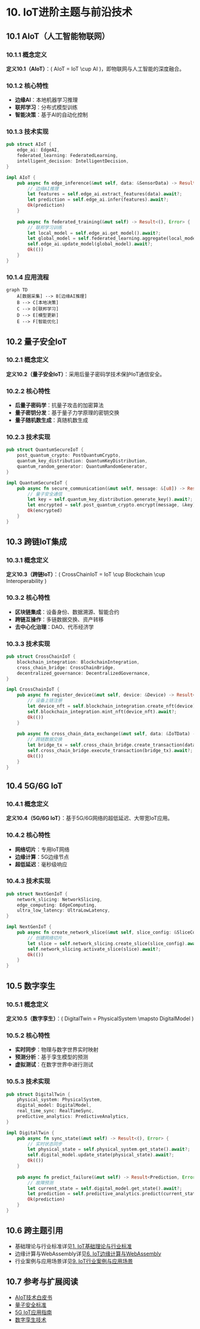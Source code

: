 # 10. IoT进阶主题与前沿技术

## 10.1 AIoT（人工智能物联网）

### 10.1.1 概念定义

**定义10.1（AIoT）**：\( AIoT = IoT \cup AI \)，即物联网与人工智能的深度融合。

### 10.1.2 核心特性

- **边缘AI**：本地机器学习推理
- **联邦学习**：分布式模型训练
- **智能决策**：基于AI的自动化控制

### 10.1.3 技术实现

```rust
pub struct AIoT {
    edge_ai: EdgeAI,
    federated_learning: FederatedLearning,
    intelligent_decision: IntelligentDecision,
}

impl AIoT {
    pub async fn edge_inference(&mut self, data: &SensorData) -> Result<AIResult, Error> {
        // 边缘AI推理
        let features = self.edge_ai.extract_features(data).await?;
        let prediction = self.edge_ai.infer(features).await?;
        Ok(prediction)
    }
    
    pub async fn federated_training(&mut self) -> Result<(), Error> {
        // 联邦学习训练
        let local_model = self.edge_ai.get_model().await?;
        let global_model = self.federated_learning.aggregate(local_model).await?;
        self.edge_ai.update_model(global_model).await?;
        Ok(())
    }
}
```

### 10.1.4 应用流程

```mermaid
graph TD
    A[数据采集] --> B[边缘AI推理]
    B --> C[本地决策]
    C --> D[联邦学习]
    D --> E[模型更新]
    E --> F[智能优化]
```

## 10.2 量子安全IoT

### 10.2.1 概念定义

**定义10.2（量子安全IoT）**：采用后量子密码学技术保护IoT通信安全。

### 10.2.2 核心特性

- **后量子密码学**：抗量子攻击的加密算法
- **量子密钥分发**：基于量子力学原理的密钥交换
- **量子随机数生成**：真随机数生成

### 10.2.3 技术实现

```rust
pub struct QuantumSecureIoT {
    post_quantum_crypto: PostQuantumCrypto,
    quantum_key_distribution: QuantumKeyDistribution,
    quantum_random_generator: QuantumRandomGenerator,
}

impl QuantumSecureIoT {
    pub async fn secure_communication(&mut self, message: &[u8]) -> Result<Vec<u8>, Error> {
        // 量子安全通信
        let key = self.quantum_key_distribution.generate_key().await?;
        let encrypted = self.post_quantum_crypto.encrypt(message, &key).await?;
        Ok(encrypted)
    }
}
```

## 10.3 跨链IoT集成

### 10.3.1 概念定义

**定义10.3（跨链IoT）**：\( CrossChainIoT = IoT \cup Blockchain \cup Interoperability \)

### 10.3.2 核心特性

- **区块链集成**：设备身份、数据溯源、智能合约
- **跨链互操作**：多链数据交换、资产转移
- **去中心化治理**：DAO、代币经济学

### 10.3.3 技术实现

```rust
pub struct CrossChainIoT {
    blockchain_integration: BlockchainIntegration,
    cross_chain_bridge: CrossChainBridge,
    decentralized_governance: DecentralizedGovernance,
}

impl CrossChainIoT {
    pub async fn register_device(&mut self, device: &Device) -> Result<(), Error> {
        // 设备上链注册
        let device_nft = self.blockchain_integration.create_nft(device).await?;
        self.blockchain_integration.mint_nft(device_nft).await?;
        Ok(())
    }
    
    pub async fn cross_chain_data_exchange(&mut self, data: &IoTData) -> Result<(), Error> {
        // 跨链数据交换
        let bridge_tx = self.cross_chain_bridge.create_transaction(data).await?;
        self.cross_chain_bridge.execute_transaction(bridge_tx).await?;
        Ok(())
    }
}
```

## 10.4 5G/6G IoT

### 10.4.1 概念定义

**定义10.4（5G/6G IoT）**：基于5G/6G网络的超低延迟、大带宽IoT应用。

### 10.4.2 核心特性

- **网络切片**：专用IoT网络
- **边缘计算**：5G边缘节点
- **超低延迟**：毫秒级响应

### 10.4.3 技术实现

```rust
pub struct NextGenIoT {
    network_slicing: NetworkSlicing,
    edge_computing: EdgeComputing,
    ultra_low_latency: UltraLowLatency,
}

impl NextGenIoT {
    pub async fn create_network_slice(&mut self, slice_config: &SliceConfig) -> Result<(), Error> {
        // 创建网络切片
        let slice = self.network_slicing.create_slice(slice_config).await?;
        self.network_slicing.activate_slice(slice).await?;
        Ok(())
    }
}
```

## 10.5 数字孪生

### 10.5.1 概念定义

**定义10.5（数字孪生）**：\( DigitalTwin = PhysicalSystem \mapsto DigitalModel \)

### 10.5.2 核心特性

- **实时同步**：物理与数字世界实时映射
- **预测分析**：基于孪生模型的预测
- **虚拟测试**：在数字世界中进行测试

### 10.5.3 技术实现

```rust
pub struct DigitalTwin {
    physical_system: PhysicalSystem,
    digital_model: DigitalModel,
    real_time_sync: RealTimeSync,
    predictive_analytics: PredictiveAnalytics,
}

impl DigitalTwin {
    pub async fn sync_state(&mut self) -> Result<(), Error> {
        // 实时状态同步
        let physical_state = self.physical_system.get_state().await?;
        self.digital_model.update_state(physical_state).await?;
        Ok(())
    }
    
    pub async fn predict_failure(&mut self) -> Result<Prediction, Error> {
        // 故障预测
        let current_state = self.digital_model.get_state().await?;
        let prediction = self.predictive_analytics.predict(current_state).await?;
        Ok(prediction)
    }
}
```

## 10.6 跨主题引用

- 基础理论与行业标准详见[1. IoT基础理论与行业标准](01_Foundation.md)
- 边缘计算与WebAssembly详见[6. IoT边缘计算与WebAssembly](06_Edge_Computing_WASM.md)
- 行业案例与应用场景详见[9. IoT行业案例与应用场景](09_Industry_Cases.md)

## 10.7 参考与扩展阅读

- [AIoT技术白皮书](https://www.iotworldtoday.com/aiot)
- [量子安全标准](https://www.nist.gov/quantum-internet)
- [5G IoT应用指南](https://www.3gpp.org/5g-iot)
- [数字孪生技术](https://www.digitaltwinconsortium.org/)
